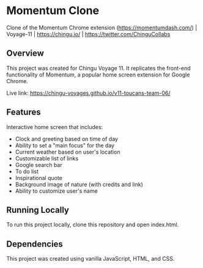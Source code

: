 # Momentum Clone
Clone of the Momentum Chrome extension (https://momentumdash.com/) | Voyage-11 | https://chingu.io/ | https://twitter.com/ChinguCollabs

## Overview
This project was created for Chingu Voyage 11. It replicates the front-end functionality of Momentum, a popular home screen extension for Google Chrome.

Live link: https://chingu-voyages.github.io/v11-toucans-team-06/

## Features
Interactive home screen that includes:
* Clock and greeting based on time of day
* Ability to set a "main focus" for the day
* Current weather based on user's location
* Customizable list of links
* Google search bar
* To do list
* Inspirational quote
* Background image of nature (with credits and link)
* Ability to customize user's name

## Running Locally
To run this project locally, clone this repository and open index.html.

## Dependencies
This project was created using vanilla JavaScript, HTML, and CSS.
